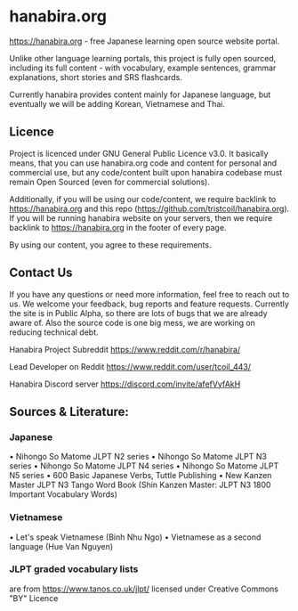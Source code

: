 # hanabira.org

https://hanabira.org - free Japanese learning open source website portal.

Unlike other language learning portals, this project is fully open sourced, including its full content - with vocabulary, example sentences, grammar explanations, short stories and SRS flashcards.

Currently hanabira provides content mainly for Japanese language, but eventually we will be adding Korean, Vietnamese and Thai.


## Licence

Project is licenced under GNU General Public Licence v3.0.
It basically means, that you can use hanabira.org code and content for personal and commercial use, but any code/content built upon hanabira codebase must remain Open Sourced (even for commercial solutions).

Additionally, if you will be using our code/content, we require backlink to https://hanabira.org and this repo (https://github.com/tristcoil/hanabira.org).
If you will be running hanabira website on your servers, then we require backlink to https://hanabira.org in the footer of every page.

By using our content, you agree to these requirements.





## Contact Us
If you have any questions or need more information, feel free to reach out to us. We welcome your feedback, bug reports and feature requests. Currently the site is in Public Alpha, so there are lots of bugs that we are already aware of. Also the source code is one big mess, we are working on reducing technical debt.

Hanabira Project Subreddit
https://www.reddit.com/r/hanabira/

Lead Developer on Reddit
https://www.reddit.com/user/tcoil_443/

Hanabira Discord server
https://discord.com/invite/afefVyfAkH






## Sources & Literature:

### Japanese
• Nihongo So Matome JLPT N2 series
• Nihongo So Matome JLPT N3 series
• Nihongo So Matome JLPT N4 series
• Nihongo So Matome JLPT N5 series
• 600 Basic Japanese Verbs, Tuttle Publishing
• New Kanzen Master JLPT N3 Tango Word Book (Shin Kanzen Master: JLPT N3 1800 Important Vocabulary Words)

### Vietnamese
• Let's speak Vietnamese (Binh Nhu Ngo)
• Vietnamese as a second language (Hue Van Nguyen)

### JLPT graded vocabulary lists 
are from
https://www.tanos.co.uk/jlpt/
licensed under Creative Commons "BY" Licence
